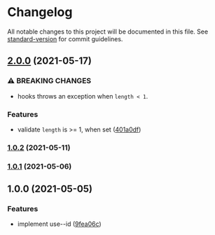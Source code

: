 # Changelog

All notable changes to this project will be documented in this file. See [standard-version](https://github.com/conventional-changelog/standard-version) for commit guidelines.

## [2.0.0](https://github.com/brunoscopelliti/use-id/compare/v1.0.2...v2.0.0) (2021-05-17)


### ⚠ BREAKING CHANGES

* hooks throws an exception when `length < 1`.

### Features

* validate `length` is >= 1, when set ([401a0df](https://github.com/brunoscopelliti/use-id/commits/401a0dff4eebf2ca3ab3ebbbd6f1dfdbb82cc62d))

### [1.0.2](https://github.com/brunoscopelliti/use-id/compare/v1.0.1...v1.0.2) (2021-05-11)

### [1.0.1](https://github.com/brunoscopelliti/use-id/compare/v1.0.0...v1.0.1) (2021-05-06)

## 1.0.0 (2021-05-05)


### Features

* implement use--id ([9fea06c](https://github.com/brunoscopelliti/use-id/commits/9fea06c70db650f12fdcd1b72c27a0a0fc7f7c09))
